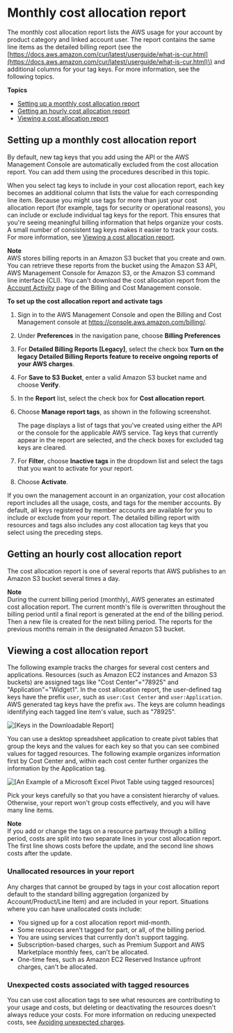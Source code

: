 # Monthly cost allocation report<a name="configurecostallocreport"></a>

The monthly cost allocation report lists the AWS usage for your account by product category and linked account user\. The report contains the same line items as the detailed billing report \(see the [https://docs.aws.amazon.com/cur/latest/userguide/what-is-cur.html](https://docs.aws.amazon.com/cur/latest/userguide/what-is-cur.html)\) and additional columns for your tag keys\. For more information, see the following topics\.

**Topics**
+ [Setting up a monthly cost allocation report](#allocation-report)
+ [Getting an hourly cost allocation report](#allocation-get)
+ [Viewing a cost allocation report](#allocation-viewing)

## Setting up a monthly cost allocation report<a name="allocation-report"></a>

By default, new tag keys that you add using the API or the AWS Management Console are automatically excluded from the cost allocation report\. You can add them using the procedures described in this topic\.

When you select tag keys to include in your cost allocation report, each key becomes an additional column that lists the value for each corresponding line item\. Because you might use tags for more than just your cost allocation report \(for example, tags for security or operational reasons\), you can include or exclude individual tag keys for the report\. This ensures that you're seeing meaningful billing information that helps organize your costs\. A small number of consistent tag keys makes it easier to track your costs\. For more information, see [Viewing a cost allocation report](#allocation-viewing)\.

**Note**  
AWS stores billing reports in an Amazon S3 bucket that you create and own\. You can retrieve these reports from the bucket using the Amazon S3 API, AWS Management Console for Amazon S3, or the Amazon S3 command line interface \(CLI\)\. You can't download the cost allocation report from the [Account Activity](https://console.aws.amazon.com/billing/home#/bill) page of the Billing and Cost Management console\. 

**To set up the cost allocation report and activate tags**

1. Sign in to the AWS Management Console and open the Billing and Cost Management console at [https://console\.aws\.amazon\.com/billing/](https://console.aws.amazon.com/billing/)\.

1. Under **Preferences** in the navigation pane, choose **Billing Preferences**

1. For **Detailed Billing Reports \[Legacy\]**, select the check box **Turn on the legacy Detailed Billing Reports feature to receive ongoing reports of your AWS charges**\.

1. For **Save to S3 Bucket**, enter a valid Amazon S3 bucket name and choose **Verify**\.

1. In the **Report** list, select the check box for **Cost allocation report**\.

1. Choose **Manage report tags**, as shown in the following screenshot\.

   The page displays a list of tags that you've created using either the API or the console for the applicable AWS service\. Tag keys that currently appear in the report are selected, and the check boxes for excluded tag keys are cleared\. 

1. For **Filter**, choose **Inactive tags** in the dropdown list and select the tags that you want to activate for your report\.

1. Choose **Activate**\.

If you own the management account in an organization, your cost allocation report includes all the usage, costs, and tags for the member accounts\. By default, all keys registered by member accounts are available for you to include or exclude from your report\. The detailed billing report with resources and tags also includes any cost allocation tag keys that you select using the preceding steps\. 

## Getting an hourly cost allocation report<a name="allocation-get"></a>

The cost allocation report is one of several reports that AWS publishes to an Amazon S3 bucket several times a day\. 

**Note**  
During the current billing period \(monthly\), AWS generates an estimated cost allocation report\. The current month's file is overwritten throughout the billing period until a final report is generated at the end of the billing period\. Then a new file is created for the next billing period\. The reports for the previous months remain in the designated Amazon S3 bucket\.

## Viewing a cost allocation report<a name="allocation-viewing"></a>

The following example tracks the charges for several cost centers and applications\. Resources \(such as Amazon EC2 instances and Amazon S3 buckets\) are assigned tags like "Cost Center"="78925" and "Application"="Widget1"\. In the cost allocation report, the user\-defined tag keys have the prefix `user`, such as `user:Cost Center` and `user:Application`\. AWS generated tag keys have the prefix `aws`\. The keys are column headings identifying each tagged line item's value, such as "78925"\.

![\[Keys in the Downloadable Report\]](http://docs.aws.amazon.com/awsaccountbilling/latest/aboutv2/images/CostAllocationPartExampleReport.png)

You can use a desktop spreadsheet application to create pivot tables that group the keys and the values for each key so that you can see combined values for tagged resources\. The following example organizes information first by Cost Center and, within each cost center further organizes the information by the Application tag\.

![\[An Example of a Microsoft Excel Pivot Table using tagged resources\]](http://docs.aws.amazon.com/awsaccountbilling/latest/aboutv2/images/AllocatedBillingReport.png)

Pick your keys carefully so that you have a consistent hierarchy of values\. Otherwise, your report won't group costs effectively, and you will have many line items\.

**Note**  
If you add or change the tags on a resource partway through a billing period, costs are split into two separate lines in your cost allocation report\. The first line shows costs before the update, and the second line shows costs after the update\.

### Unallocated resources in your report<a name="allocation-untagged"></a>

Any charges that cannot be grouped by tags in your cost allocation report default to the standard billing aggregation \(organized by Account/Product/Line Item\) and are included in your report\. Situations where you can have unallocated costs include:
+ You signed up for a cost allocation report mid\-month\.
+ Some resources aren't tagged for part, or all, of the billing period\.
+ You are using services that currently don't support tagging\.
+ Subscription\-based charges, such as Premium Support and AWS Marketplace monthly fees, can't be allocated\.
+ One\-time fees, such as Amazon EC2 Reserved Instance upfront charges, can't be allocated\.

### Unexpected costs associated with tagged resources<a name="cost-alloc-tag-costs"></a>

You can use cost allocation tags to see what resources are contributing to your usage and costs, but deleting or deactivating the resources doesn't always reduce your costs\. For more information on reducing unexpected costs, see [Avoiding unexpected charges](checklistforunwantedcharges.md)\.
